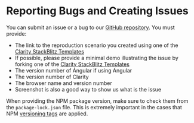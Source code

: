 # Reporting Bugs and Creating Issues

You can submit an issue or a bug to our [GitHub repository](https://github.com/vmware/clarity/issues). You must provide:

- The link to the reproduction scenario you created using one of the
  [Clarity StackBlitz Templates](https://stackblitz.com/@clr-team)
- If possible, please provide a minimal demo illustrating the issue by forking one of the
  [Clarity StackBlitz Templates](https://stackblitz.com/@clr-team)
- The version number of Angular if using Angular
- The version number of Clarity
- The browser name and version number
- Screenshot is also a good way to show us what is the issue

When providing the NPM package version, make sure to check them from the `package-lock.json` file.
This is extremely important in the cases that NPM [versioning tags](https://devhints.io/semver) are applied.
